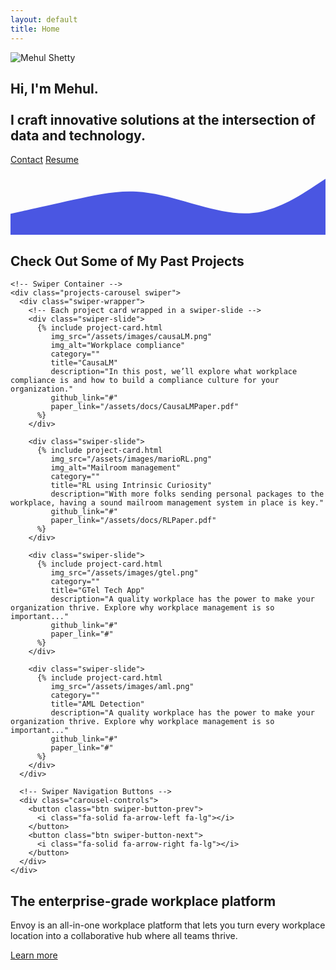 ```yaml
---
layout: default
title: Home
---
```


<section class="profile-section">
  <div class="image-container">
    <img src="/assets/images/profile.jpg" alt="Mehul Shetty">
  </div>
  <div class="text-content">
    <h1>Hi, I'm Mehul. <br><br>I craft innovative solutions at the intersection of data and technology.</h1>
  </div>
</section>

<section class="hero">
  <div class="cta-buttons">
    <a href="#" class="btn btn-contact">Contact</a>
    <a href="#" class="btn btn-resume">Resume</a>
  </div>
  <div class="wave-divider">
    <svg viewBox="0 0 1440 320" preserveAspectRatio="none">
      <path
        d="M0,224L48,213.3C96,203,192,181,288,160C384,139,480,117,576,122.7C672,128,768,160,864,186.7C960,213,1056,235,1152,213.3C1248,192,1344,128,1392,96L1440,64L1440,320L1392,320C1344,320,1248,320,1152,320C1056,320,960,320,864,320C768,320,672,320,576,320C480,320,384,320,288,320C192,320,96,320,48,320L0,320Z"
        fill="#4A56E2"
      ></path>
    </svg>
  </div>
</section>

<section class="projects-section">
  <div class="container">
    <div class="title-area">
      <h2>Check Out Some of My Past Projects</h2>
    </div>

    <!-- Swiper Container -->
    <div class="projects-carousel swiper">
      <div class="swiper-wrapper">
        <!-- Each project card wrapped in a swiper-slide -->
        <div class="swiper-slide">
          {% include project-card.html
             img_src="/assets/images/causaLM.png"
             img_alt="Workplace compliance"
             category=""
             title="CausaLM"
             description="In this post, we’ll explore what workplace compliance is and how to build a compliance culture for your organization."
             github_link="#"
             paper_link="/assets/docs/CausaLMPaper.pdf"
          %}
        </div>

        <div class="swiper-slide">
          {% include project-card.html
             img_src="/assets/images/marioRL.png"
             img_alt="Mailroom management"
             category=""
             title="RL using Intrinsic Curiosity"
             description="With more folks sending personal packages to the workplace, having a sound mailroom management system in place is key."
             github_link="#"
             paper_link="/assets/docs/RLPaper.pdf"
          %}
        </div>

        <div class="swiper-slide">
          {% include project-card.html
             img_src="/assets/images/gtel.png"
             category=""
             title="GTel Tech App"
             description="A quality workplace has the power to make your organization thrive. Explore why workplace management is so important..."
             github_link="#"
             paper_link="#"
          %}
        </div>

        <div class="swiper-slide">
          {% include project-card.html
             img_src="/assets/images/aml.png"
             category=""
             title="AML Detection"
             description="A quality workplace has the power to make your organization thrive. Explore why workplace management is so important..."
             github_link="#"
             paper_link="#"
          %}
        </div>
      </div>

      <!-- Swiper Navigation Buttons -->
      <div class="carousel-controls">
        <button class="btn swiper-button-prev">
          <i class="fa-solid fa-arrow-left fa-lg"></i>
        </button>
        <button class="btn swiper-button-next">
          <i class="fa-solid fa-arrow-right fa-lg"></i>
        </button>
      </div>
    </div>
  </div>
</section>


<section class="wave-section">
  <div class="content">
    <h2>The enterprise-grade workplace platform</h2>
    <p>
      Envoy is an all-in-one workplace platform that lets you turn every workplace location into a collaborative hub where all teams thrive.
    </p>
    <a href="#" class="btn">Learn more</a>
  </div>
</section>
